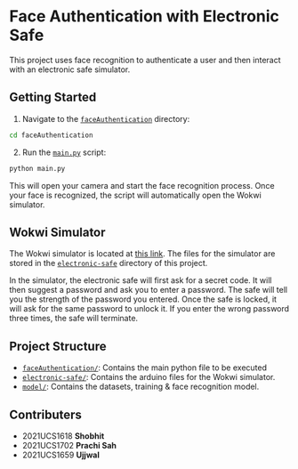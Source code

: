 # Face Authentication with Electronic Safe

This project uses face recognition to authenticate a user and then interact with an electronic safe simulator.

## Getting Started

1. Navigate to the [`faceAuthentication`](command:_github.copilot.openRelativePath?%5B%22faceAuthentication%22%5D "faceAuthentication") directory:

```sh
cd faceAuthentication
```

2. Run the [`main.py`](command:_github.copilot.openRelativePath?%5B%22faceAuthentication%2Fmain.py%22%5D "faceAuthentication/main.py") script:

```sh
python main.py
```

This will open your camera and start the face recognition process. Once your face is recognized, the script will automatically open the Wokwi simulator.

## Wokwi Simulator

The Wokwi simulator is located at [this link](https://wokwi.com/projects/387337896026447873). The files for the simulator are stored in the [`electronic-safe`](command:_github.copilot.openRelativePath?%5B%22electronic-safe%22%5D "electronic-safe") directory of this project.

In the simulator, the electronic safe will first ask for a secret code. It will then suggest a password and ask you to enter a password. The safe will tell you the strength of the password you entered. Once the safe is locked, it will ask for the same password to unlock it. If you enter the wrong password three times, the safe will terminate.

## Project Structure

- [`faceAuthentication/`](command:_github.copilot.openRelativePath?%5B%22faceAuthentication%2F%22%5D "faceAuthentication/"): Contains the main python file to be executed
- [`electronic-safe/`](command:_github.copilot.openRelativePath?%5B%22electronic-safe%2F%22%5D "electronic-safe/"): Contains the arduino files for the Wokwi simulator.
- [`model/`](command:_github.copilot.openRelativePath?%5B%22model%2F%22%5D "model/"): Contains the datasets, training & face recognition model.

## Contributers
- 2021UCS1618 **Shobhit**
- 2021UCS1702 **Prachi Sah**
- 2021UCS1659 **Ujjwal**
